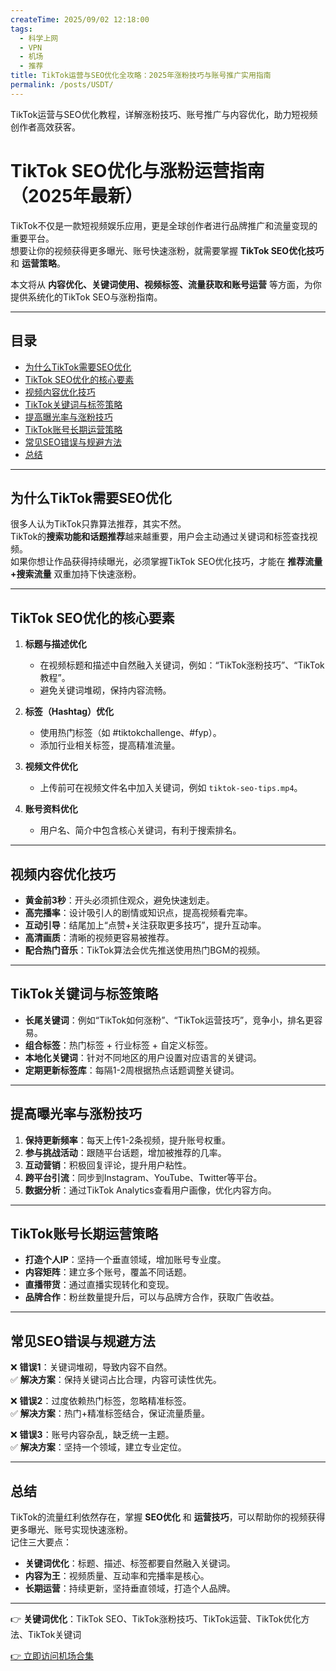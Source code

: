 ```yaml
---
createTime: 2025/09/02 12:18:00
tags:
  - 科学上网
  - VPN
  - 机场
  - 推荐
title: TikTok运营与SEO优化全攻略：2025年涨粉技巧与账号推广实用指南
permalink: /posts/USDT/
---
```


TikTok运营与SEO优化教程，详解涨粉技巧、账号推广与内容优化，助力短视频创作者高效获客。

<!-- more -->
# TikTok SEO优化与涨粉运营指南（2025年最新）

TikTok不仅是一款短视频娱乐应用，更是全球创作者进行品牌推广和流量变现的重要平台。  
想要让你的视频获得更多曝光、账号快速涨粉，就需要掌握 **TikTok SEO优化技巧** 和 **运营策略**。  

本文将从 **内容优化、关键词使用、视频标签、流量获取和账号运营** 等方面，为你提供系统化的TikTok SEO与涨粉指南。

---

## 目录

- [为什么TikTok需要SEO优化](#为什么tiktok需要seo优化)
- [TikTok SEO优化的核心要素](#tiktok-seo优化的核心要素)
- [视频内容优化技巧](#视频内容优化技巧)
- [TikTok关键词与标签策略](#tiktok关键词与标签策略)
- [提高曝光率与涨粉技巧](#提高曝光率与涨粉技巧)
- [TikTok账号长期运营策略](#tiktok账号长期运营策略)
- [常见SEO错误与规避方法](#常见seo错误与规避方法)
- [总结](#总结)

---

## 为什么TikTok需要SEO优化

很多人认为TikTok只靠算法推荐，其实不然。  
TikTok的**搜索功能和话题推荐**越来越重要，用户会主动通过关键词和标签查找视频。  
如果你想让作品获得持续曝光，必须掌握TikTok SEO优化技巧，才能在 **推荐流量+搜索流量** 双重加持下快速涨粉。

---

## TikTok SEO优化的核心要素

1. **标题与描述优化**  
   - 在视频标题和描述中自然融入关键词，例如：“TikTok涨粉技巧”、“TikTok教程”。  
   - 避免关键词堆砌，保持内容流畅。  

2. **标签（Hashtag）优化**  
   - 使用热门标签（如 #tiktokchallenge、#fyp）。  
   - 添加行业相关标签，提高精准流量。  

3. **视频文件优化**  
   - 上传前可在视频文件名中加入关键词，例如 `tiktok-seo-tips.mp4`。  

4. **账号资料优化**  
   - 用户名、简介中包含核心关键词，有利于搜索排名。  

---

## 视频内容优化技巧

- **黄金前3秒**：开头必须抓住观众，避免快速划走。  
- **高完播率**：设计吸引人的剧情或知识点，提高视频看完率。  
- **互动引导**：结尾加上“点赞+关注获取更多技巧”，提升互动率。  
- **高清画质**：清晰的视频更容易被推荐。  
- **配合热门音乐**：TikTok算法会优先推送使用热门BGM的视频。  

---

## TikTok关键词与标签策略

- **长尾关键词**：例如“TikTok如何涨粉”、“TikTok运营技巧”，竞争小，排名更容易。  
- **组合标签**：热门标签 + 行业标签 + 自定义标签。  
- **本地化关键词**：针对不同地区的用户设置对应语言的关键词。  
- **定期更新标签库**：每隔1-2周根据热点话题调整关键词。  

---

## 提高曝光率与涨粉技巧

1. **保持更新频率**：每天上传1-2条视频，提升账号权重。  
2. **参与挑战活动**：跟随平台话题，增加被推荐的几率。  
3. **互动营销**：积极回复评论，提升用户粘性。  
4. **跨平台引流**：同步到Instagram、YouTube、Twitter等平台。  
5. **数据分析**：通过TikTok Analytics查看用户画像，优化内容方向。  

---

## TikTok账号长期运营策略

- **打造个人IP**：坚持一个垂直领域，增加账号专业度。  
- **内容矩阵**：建立多个账号，覆盖不同话题。  
- **直播带货**：通过直播实现转化和变现。  
- **品牌合作**：粉丝数量提升后，可以与品牌方合作，获取广告收益。  

---

## 常见SEO错误与规避方法

❌ **错误1**：关键词堆砌，导致内容不自然。  
✅ **解决方案**：保持关键词占比合理，内容可读性优先。  

❌ **错误2**：过度依赖热门标签，忽略精准标签。  
✅ **解决方案**：热门+精准标签结合，保证流量质量。  

❌ **错误3**：账号内容杂乱，缺乏统一主题。  
✅ **解决方案**：坚持一个领域，建立专业定位。  

---

## 总结

TikTok的流量红利依然存在，掌握 **SEO优化** 和 **运营技巧**，可以帮助你的视频获得更多曝光、账号实现快速涨粉。  
记住三大要点：  

- **关键词优化**：标题、描述、标签都要自然融入关键词。  
- **内容为王**：视频质量、互动率和完播率是核心。  
- **长期运营**：持续更新，坚持垂直领域，打造个人品牌。  

---

👉 **关键词优化**：TikTok SEO、TikTok涨粉技巧、TikTok运营、TikTok优化方法、TikTok关键词

[👉 立即访问机场合集](https://yp7.net/posts/vpnsum/)
